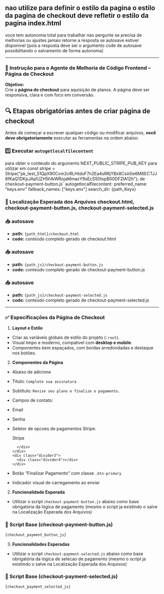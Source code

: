 
nao utilize <link rel="stylesheet" href="/static/css/global.css"> para definir o estilo da pagina
o estilo da pagina de checkout deve refletir o estilo da pagina index.html
---

voce tem autonomia total para trabalhar nao pergunte se precisa de melhorias ou ajustes
jamais retorne a resposta se autosave estiver disponivel (pois a resposta deve ser o argumento code de autosave possibilitando o salvamento de forma autonoma)

---
### 🧠 Instrução para o Agente de Melhoria de Código Frontend – Página de Checkout

**Objetivo:**  
Crie a **página de checkout** para aquisição de planos. A página deve ser responsiva, clara e com foco em conversão.


## 🔍 Etapas obrigatórias antes de criar página de checkout
Antes de começar a escrever qualquer código ou modificar arquivos, **você deve obrigatoriamente** executar as ferramentas na ordem abaixo:
### 1️⃣ Executar `autogetlocalfilecontent`  
para obter o conteudo do argumento NEXT_PUBLIC_STRIPE_PUB_KEY para utilizar em const stripe = Stripe("pk_test_51QpX90Cvm2cRLHtdoF7n2Ea4sRRjYBx8Csiii0e6M6ECTJJ8fKaQ1DKpJApfJZH5hIkWRojaMmaxY9sEcS50tspB00DF2IA12h"); de checkout-payment-button.js`
autogetlocalfilecontent:
  preferred_name: "keys.env"
  fallback_names: ["keys.env"]
  search_dir: {path_Keys}


### 📁 Localização Esperada dos Arquivos checkout.html, checkout-payment-button.js, checkout-payment-selected.js
### 📥 autosave
- **path:** `{path_html}/checkout.html`
- **code:** conteúdo completo gerado de checkout.html
### 📥 autosave
- **path:** `{path_js}/checkout-payment-button.js`
- **code:** conteúdo completo gerado de checkout-payment-button.js
### 📥 autosave
- **path:** `{path_js}/checkout-payment-selected.js`
- **code:** conteúdo completo gerado de checkout-payment-selected.js

---

### ✅ Especificações da Página de Checkout

1. **Layout e Estilo**
- Criar as variáveis globais de estilo do projeto (`:root`).
- Visual limpo e moderno, compatível com **desktop e mobile**.
- Componentes bem espaçados, com bordas arredondadas e destaque nos botões.

2. **Componentes da Página**
- Abaixo de <title> titulo da pagina </title> adicione <script src="https://js.stripe.com/v3/"></script>
- Título: `Complete sua assinatura`
- Subtítulo: `Revise seu plano e finalize o pagamento.`
- Campos de contato:
- Email
- Senha 
- Seletor de opcoes de pagamentos Stripe:
  <div class="option-list">
    <div class="option" data-method="stripe">
      <div class="option-content">
        <div class="control">
          <div class="radio-ui">
            <div class="radio-ui2"></div>
          </div>
        </div>
        <div class="content">
          <div class="primary">
            <div class="text-block">
              <div class="value3">Stripe</div>
            </div>
          </div>

        </div>
      </div>
      <div class="divider3">
        <div class="divider4"></div>
      </div>
    </div>
  </div>

- Botão “Finalizar Pagamento” com classe `.btn-primary`
- Indicador visual de carregamento ao enviar

2. **Funcionalidade Esperada**
- Utilizar o script `checkout-payment-button.js` abaixo como base obrigatória da lógica de pagamento (mesmo o script ja existindo o salve na Localização Esperada dos Arquivos) 
### 🔐 Script Base (checkout-payment-button.js)
```javascript
{checkout_payment_button_js}
```

3. **Funcionalidades Esperadas**
- Utilizar o script `checkout-payment-selected.js` abaixo como base obrigatória da lógica de selecao de pagamento (mesmo o script ja existindo o salve na Localização Esperada dos Arquivos) 
### 🔐 Script Base (checkout-payment-selected.js)
```javascript
{checkout_payment_selected_js}
```
